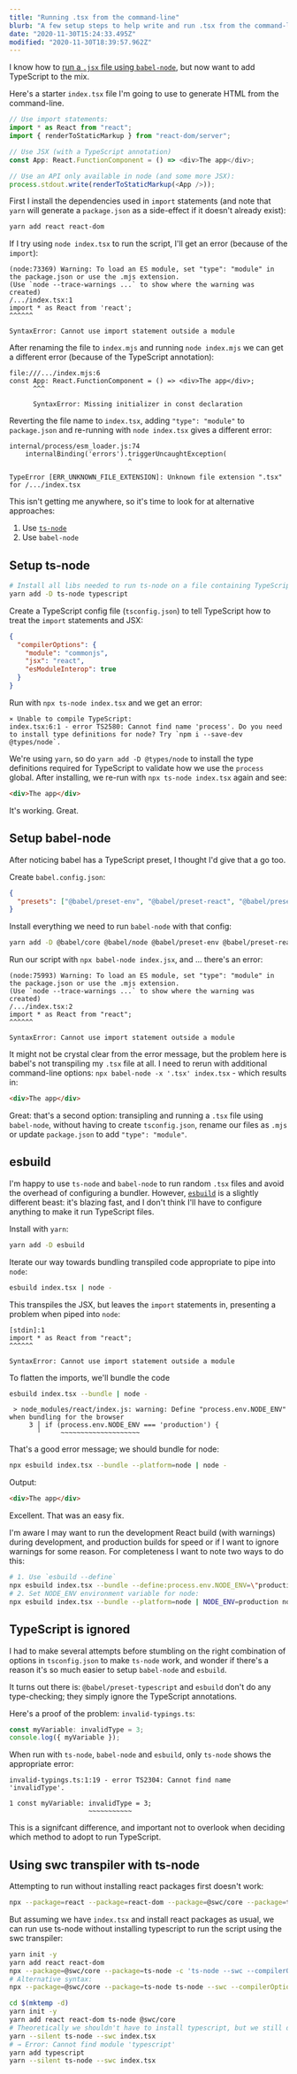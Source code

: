 ```yaml
---
title: "Running .tsx from the command-line"
blurb: "A few setup steps to help write and run .tsx from the command-line"
date: "2020-11-30T15:24:33.495Z"
modified: "2020-11-30T18:39:57.962Z"
---
```


I know how to [run a `.jsx` file using `babel-node`](../run-jsx-from-command-line/), but now want to add TypeScript to the mix.

Here's a starter `index.tsx` file I'm going to use to generate HTML from the command-line.

```js
// Use import statements:
import * as React from "react";
import { renderToStaticMarkup } from "react-dom/server";

// Use JSX (with a TypeScript annotation)
const App: React.FunctionComponent = () => <div>The app</div>;

// Use an API only available in node (and some more JSX):
process.stdout.write(renderToStaticMarkup(<App />));
```

First I install the dependencies used in `import` statements (and note that `yarn` will generate a `package.json` as a side-effect if it doesn't already exist):

```bash
yarn add react react-dom
```

If I try using `node index.tsx` to run the script, I'll get an error (because of the `import`):

    (node:73369) Warning: To load an ES module, set "type": "module" in the package.json or use the .mjs extension.
    (Use `node --trace-warnings ...` to show where the warning was created)
    /.../index.tsx:1
    import * as React from 'react';
    ^^^^^^

    SyntaxError: Cannot use import statement outside a module

After renaming the file to `index.mjs` and running `node index.mjs` we can get a different error (because of the TypeScript annotation):

    file:///.../index.mjs:6
    const App: React.FunctionComponent = () => <div>The app</div>;
          ^^^

          SyntaxError: Missing initializer in const declaration

Reverting the file name to `index.tsx`, adding `"type": "module"` to `package.json` and re-running with `node index.tsx` gives a different error:

    internal/process/esm_loader.js:74
        internalBinding('errors').triggerUncaughtException(
                                  ^

    TypeError [ERR_UNKNOWN_FILE_EXTENSION]: Unknown file extension ".tsx" for /.../index.tsx

This isn't getting me anywhere, so it's time to look for at alternative approaches:

1. Use [`ts-node`](https://github.com/TypeStrong/ts-node)
2. Use `babel-node`

## Setup ts-node

```bash
# Install all libs needed to run ts-node on a file containing TypeScript + TSX:
yarn add -D ts-node typescript
```

Create a TypeScript config file (`tsconfig.json`) to tell TypeScript how to treat the `import` statements and JSX:

```json
{
  "compilerOptions": {
    "module": "commonjs",
    "jsx": "react",
    "esModuleInterop": true
  }
}
```

Run with `npx ts-node index.tsx` and we get an error:

    ⨯ Unable to compile TypeScript:
    index.tsx:6:1 - error TS2580: Cannot find name 'process'. Do you need to install type definitions for node? Try `npm i --save-dev @types/node`.

We're using `yarn`, so do `yarn add -D @types/node` to install the type definitions required for TypeScript to validate how we use the `process` global. After installing, we re-run with `npx ts-node index.tsx` again and see:

```html
<div>The app</div>
```

It's working. Great.

## Setup babel-node

After noticing babel has a TypeScript preset, I thought I'd give that a go too.

Create `babel.config.json`:

```json
{
  "presets": ["@babel/preset-env", "@babel/preset-react", "@babel/preset-typescript"]
}
```

Install everything we need to run `babel-node` with that config:

```bash
yarn add -D @babel/core @babel/node @babel/preset-env @babel/preset-react @babel/preset-typescript
```

Run our script with `npx babel-node index.jsx`, and ... there's an error:

    (node:75993) Warning: To load an ES module, set "type": "module" in the package.json or use the .mjs extension.
    (Use `node --trace-warnings ...` to show where the warning was created)
    /.../index.tsx:2
    import * as React from "react";
    ^^^^^^

    SyntaxError: Cannot use import statement outside a module

It might not be crystal clear from the error message, but the problem here is babel's not transpiling my `.tsx` file at all. I need to rerun with additional command-line options: `npx babel-node -x '.tsx' index.tsx` - which results in:

```html
<div>The app</div>
```

Great: that's a second option: transipling and running a `.tsx` file using `babel-node`, without having to create `tsconfig.json`, rename our files as `.mjs` or update `package.json` to add `"type": "module"`.

## esbuild

I'm happy to use `ts-node` and `babel-node` to run random `.tsx` files and avoid the overhead of configuring a bundler. However, [`esbuild`](https://esbuild.github.io/) is a slightly different beast: it's blazing fast, and I don't think I'll have to configure anything to make it run TypeScript files.

Install with `yarn`:

```bash
yarn add -D esbuild
```

Iterate our way towards bundling transpiled code appropriate to pipe into `node`:

```bash
esbuild index.tsx | node -
```

This transpiles the JSX, but leaves the `import` statements in, presenting a problem when piped into `node`:

    [stdin]:1
    import * as React from "react";
    ^^^^^^

    SyntaxError: Cannot use import statement outside a module

To flatten the imports, we'll bundle the code

```bash
esbuild index.tsx --bundle | node -
```

     > node_modules/react/index.js: warning: Define "process.env.NODE_ENV" when bundling for the browser
         3 │ if (process.env.NODE_ENV === 'production') {
           ╵     ~~~~~~~~~~~~~~~~~~~~

That's a good error message; we should bundle for node:

```bash
npx esbuild index.tsx --bundle --platform=node | node -
```

Output:

```html
<div>The app</div>
```

Excellent. That was an easy fix.

I'm aware I may want to run the development React build (with warnings) during development, and production builds for speed or if I want to ignore warnings for some reason. For completeness I want to note two ways to do this:

```bash
# 1. Use `esbuild --define`
npx esbuild index.tsx --bundle --define:process.env.NODE_ENV=\"production\" | node -
# 2. Set NODE_ENV environment variable for node:
npx esbuild index.tsx --bundle --platform=node | NODE_ENV=production node -
```

## TypeScript is ignored

I had to make several attempts before stumbling on the right combination of options in `tsconfig.json` to make `ts-node` work, and wonder if there's a reason it's so much easier to setup `babel-node` and `esbuild`.

It turns out there is: `@babel/preset-typescript` and `esbuild` don't do any type-checking; they simply ignore the TypeScript annotations.

Here's a proof of the problem: `invalid-typings.ts`:

```js
const myVariable: invalidType = 3;
console.log({ myVariable });
```

When run with `ts-node`, `babel-node` and `esbuild`, only `ts-node` shows the appropriate error:

    invalid-typings.ts:1:19 - error TS2304: Cannot find name 'invalidType'.

    1 const myVariable: invalidType = 3;
                        ~~~~~~~~~~~

This is a signifcant difference, and important not to overlook when deciding which method to adopt to run TypeScript.

## Using swc transpiler with ts-node

Attempting to run without installing react packages first doesn't work:
```bash
npx --package=react --package=react-dom --package=@swc/core --package=ts-node -c 'ts-node --swc --compilerOptions {\"jsx\":\"react\"} index.tsx'
```

But assuming we have `index.tsx` and install react packages as usual, we can run use ts-node without installing typescript to run the script using the swc transpiler:
```bash
yarn init -y
yarn add react react-dom
npx --package=@swc/core --package=ts-node -c 'ts-node --swc --compilerOptions {\"jsx\":\"react\"} index.tsx'
# Alternative syntax:
npx --package=@swc/core --package=ts-node ts-node --swc --compilerOptions '{"jsx":"react"}' index.tsx
```
```bash
cd $(mktemp -d)
yarn init -y
yarn add react react-dom ts-node @swc/core
# Theoretically we shouldn't have to install typescript, but we still do:
yarn --silent ts-node --swc index.tsx
# → Error: Cannot find module 'typescript'
yarn add typescript
yarn --silent ts-node --swc index.tsx
```
